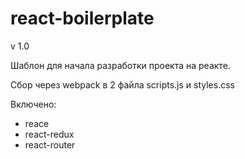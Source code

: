 # react-boilerplate
v 1.0

Шаблон для начала разработки проекта на реакте.

Сбор через webpack в 2 файла scripts.js и styles.css

Включено:

 - reaсе
 - react-redux
 - react-router
